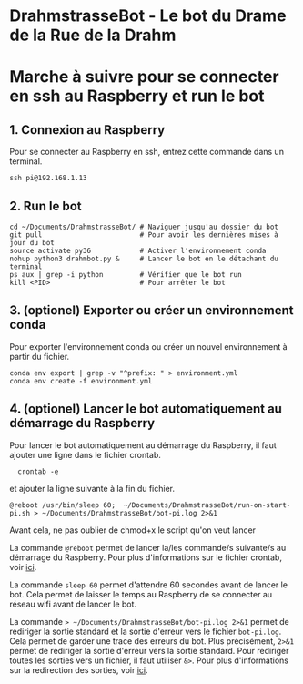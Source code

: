 # DrahmstrasseBot - Le bot du Drame de la Rue de la Drahm 

# Marche à suivre pour se connecter en ssh au Raspberry et run le bot

## 1. Connexion au Raspberry
Pour se connecter au Raspberry en ssh, entrez cette commande dans un terminal.
```console
ssh pi@192.168.1.13
```



## 2. Run le bot

```console
cd ~/Documents/DrahmstrasseBot/ # Naviguer jusqu'au dossier du bot
git pull                        # Pour avoir les dernières mises à jour du bot
source activate py36            # Activer l'environnement conda
nohup python3 drahmbot.py &     # Lancer le bot en le détachant du terminal
ps aux | grep -i python         # Vérifier que le bot run
kill <PID>                      # Pour arrêter le bot
```

## 3. (optionel) Exporter ou créer un environnement conda

Pour exporter l'environnement conda ou créer un nouvel environnement à partir du fichier.
```console
conda env export | grep -v "^prefix: " > environment.yml
conda env create -f environment.yml
```

## 4. (optionel) Lancer le bot automatiquement au démarrage du Raspberry

Pour lancer le bot automatiquement au démarrage du Raspberry, il faut ajouter une ligne dans le fichier crontab.

```console
  crontab -e
```

et ajouter la ligne suivante à la fin du fichier.

```console
@reboot /usr/bin/sleep 60;  ~/Documents/DrahmstrasseBot/run-on-start-pi.sh > ~/Documents/DrahmstrasseBot/bot-pi.log 2>&1
```
Avant cela, ne pas oublier de chmod+x le script qu'on veut lancer

La commande `@reboot` permet de lancer la/les commande/s suivante/s au démarrage du Raspberry. Pour plus d'informations sur le fichier crontab, voir [ici](https://tecadmin.net/crontab-in-linux-with-20-examples-of-cron-schedule/).

La commande `sleep 60` permet d'attendre 60 secondes avant de lancer le bot. Cela permet de laisser le temps au Raspberry de se connecter au réseau wifi avant de lancer le bot.

La commande `> ~/Documents/DrahmstrasseBot/bot-pi.log 2>&1` permet de rediriger la sortie standard et la sortie d'erreur vers le fichier `bot-pi.log`. Cela permet de garder une trace des erreurs du bot. Plus précisément, `2>&1` permet de rediriger la sortie d'erreur vers la sortie standard. Pour rediriger toutes les sorties vers un fichier, il faut utiliser `&>`. Pour plus d'informations sur la redirection des sorties, voir [ici](https://www.tldp.org/LDP/abs/html/io-redirection.html).


